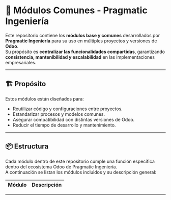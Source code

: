 # 🧩 Módulos Comunes - Pragmatic Ingeniería

Este repositorio contiene los **módulos base y comunes** desarrollados por **Pragmatic Ingeniería** para su uso en múltiples proyectos y versiones de **Odoo**.  
Su propósito es **centralizar las funcionalidades compartidas**, garantizando **consistencia, mantenibilidad y escalabilidad** en las implementaciones empresariales.

---

## 🏗️ Propósito

Estos módulos están diseñados para:
- Reutilizar código y configuraciones entre proyectos.
- Estandarizar procesos y modelos comunes.
- Asegurar compatibilidad con distintas versiones de Odoo.
- Reducir el tiempo de desarrollo y mantenimiento.

---

## 📦 Estructura

Cada módulo dentro de este repositorio cumple una función específica dentro del ecosistema Odoo de Pragmatic Ingeniería.  
A continuación se listan los módulos incluidos y su descripción general:

| Módulo | Descripción |
|--------|--------------|


---
